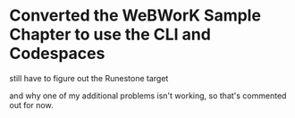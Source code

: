 # Converted the WeBWorK Sample Chapter to use the CLI and Codespaces

still have to figure out the Runestone target

and why one of my additional problems isn't working, so that's commented out for now.  

